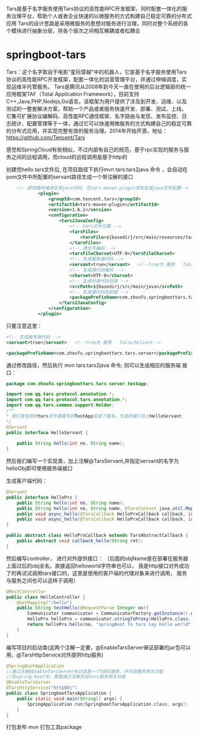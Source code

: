Tars是基于名字服务使用Tars协议的高性能RPC开发框架，同时配套一体化的服务治理平台，帮助个人或者企业快速的以微服务的方式构建自己稳定可靠的分布式应用
Tars的设计思路是采用微服务的思想对服务进行治理，同时对整个系统的各个模块进行抽象分层，将各个层次之间相互解耦或者松耦合
# springboot-tars
Tars：这个名字取自于电影"星际穿越"中的机器人，它是基于名字服务使用Tars协议的高性能RPC开发框架，配套一体化的运营管理平台，并通过伸缩调度，实现运维半托管服务。 Tars是腾讯从2008年到今天一直在使用的后台逻辑层的统一应用框架TAF（Total Application Framework），目前支持C++,Java,PHP,Nodejs,Go语言。该框架为用户提供了涉及到开发、运维、以及测试的一整套解决方案，帮助一个产品或者服务快速开发、部署、测试、上线。 它集可扩展协议编解码、高性能RPC通信框架、名字路由与发现、发布监控、日志统计、配置管理等于一体，通过它可以快速用微服务的方式构建自己的稳定可靠的分布式应用，并实现完整有效的服务治理。2014年开始开源，地址：https://github.com/Tencent/Tars

感觉和SpringCloud有些相似，不过内部有自己的规范，基于rpc实现的服务与服务之间的远程调用，而cloud的远程调用是基于http的

创建完hello.tars文件后,  在项目路径下执行mvn tars:tars2java 命令  ，会自动在pom文件中所配置的servant路径生成一个带注解的接口

```xml
	<!--提供插件编译生成java代码，在tars-maven-plugin添加生成java文件配置-->
			<plugin>
				<groupId>com.tencent.tars</groupId>
				<artifactId>tars-maven-plugin</artifactId>
				<version>1.6.1</version>
				<configuration>
					<tars2JavaConfig>
						<!-- tars文件位置 -->
						<tarsFiles>
							<tarsFile>${basedir}/src/main/resources/tars/hello.tars</tarsFile>
						</tarsFiles>
						<!-- 源文件编码 -->
						<tarsFileCharset>UTF-8</tarsFileCharset>
						<!-- 生成服务端代码 -->
						<servant>true</servant>   <!--true为 服务   false为client-->
						<!-- 生成源代码编码 -->
						<charset>UTF-8</charset>
						<!-- 生成的源代码目录 -->
						<srcPath>${basedir}/src/main/java</srcPath>
						<!-- 生成源代码包前缀 -->
						<packagePrefixName>com.zhoufu.springboottars.tars.server</packagePrefixName> <!--这里是生成servant或者client端代码的包的前缀-->
					</tars2JavaConfig>
				</configuration>
			</plugin>
```
只要注意这里：
```xml
<!-- 生成服务端代码 -->
<servant>true</servant>   <!--true为 服务   false为client-->

<packagePrefixName>com.zhoufu.springboottars.tars.server</packagePrefixName> <!--这里是生成servant或者client端代码的包的前缀-->
```
通过修改路径，然后执行 mvn tars:tars2java 命令; 
则可以生成相应的服务端 接口：
```java
package com.zhoufu.springboottars.tars.server.testapp;

import com.qq.tars.protocol.annotation.*;
import com.qq.tars.protocol.tars.annotation.*;
import com.qq.tars.common.support.Holder;
/**
* 我们发现刚刚tars文件里面写的TestApp变成了报名，生成的接口名为HelloServant
*/
@Servant
public interface HelloServant {
 
	public String hello(int no, String name);
}
```
然后我们编写一个实现类，加上注解@TarsServant,并指定servant的名字为helloObj即可使用服务端接口

生成客户端代码：
```java
@Servant
public interface HelloPrx {
	public String hello(int no, String name);
	public String hello(int no, String name, @TarsContext java.util.Map<String, String> ctx);
	public void async_hello(@TarsCallback HelloPrxCallback callback, int no, String name);
	public void async_hello(@TarsCallback HelloPrxCallback callback, int no, String name, @TarsContext java.util.Map<String, String> ctx);
}

public abstract class HelloPrxCallback extends TarsAbstractCallback {
	public abstract void callback_hello(String ret);
}
```

然后编写controller， 进行对外提供接口：
    （后面的objName是在部署在服务器上面过后的obj全名，直接返回helloworld字符串也可以，
    我是http接口对外成功了的再试试调用tars接口的，这里是使用的客户端的代理对象来进行调用，
    服务与服务之间也可以这样子调用）
```java
@RestController
public class HelloController {
    @GetMapping("/hello")
    public String testHello(@RequestParam Integer no){
        Communicator communicator = CommunicatorFactory.getInstance().getCommunicator();
        HelloPrx helloPrx = communicator.stringToProxy(HelloPrx.class, "Test.TestHelloServer.helloObj");
        return helloPrx.hello(no, "springBoot To tars say hello world");
    }
}
```

编写项目的启动类(这两个注解一定要，@EnableTarsServer保证部署的jar包可以用，@TarsHttpService对外提供http服务)
```java
@SpringBootApplication
//通过注解@EnableTarsServer标识这是一个TARS服务，并开启服务相关功能
//在spring-boot中，需要通过注解开启tars服务相关功能
@EnableTarsServer
@TarsHttpService("httpObj")
public class SpringbootTarsApplication {
	public static void main(String[] args) {
		SpringApplication.run(SpringbootTarsApplication.class, args);
	}
}
```

打包发布  mvn 打包工具package



